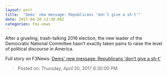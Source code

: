 ```yaml
---
layout: post
title:  "Dems' new message: Republicans 'don’t give a sh-t’"
date: 2017-04-20 13:30:00Z
categories: fox-news
---
```


After a grueling, trash-talking 2016 election, the new leader of the Democratic National Committee hasn’t exactly taken pains to raise the level of political discourse in America.


Full story on F3News: [Dems' new message: Republicans 'don’t give a sh-t’](http://www.f3nws.com/n/cecsAC)

> Posted on: Thursday, April 20, 2017 6:30:00 PM
